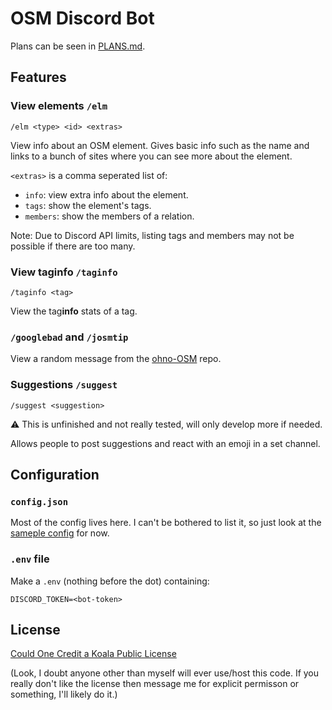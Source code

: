 # OSM Discord Bot

Plans can be seen in [PLANS.md](PLANS.md).

## Features

### View elements `/elm`

`/elm <type> <id> <extras>`

View info about an OSM element.
Gives basic info such as the name and links to a bunch of sites where you can see more about the element.

`<extras>` is a comma seperated list of:

- `info`: view extra info about the element.
- `tags`: show the element's tags.
- `members`: show the members of a relation.

Note: Due to Discord API limits, listing tags and members may not be possible if there are too many.

### View tag**info** `/taginfo`

`/taginfo <tag>`

View the tag**info** stats of a tag.

### `/googlebad` and `/josmtip`

View a random message from the [ohno-OSM](/GoodClover/ohno-OSM) repo.

### Suggestions `/suggest`

`/suggest <suggestion>`

⚠️ This is unfinished and not really tested, will only develop more if needed.

Allows people to post suggestions and react with an emoji in a set channel.

## Configuration

### `config.json`

Most of the config lives here.
I can't be bothered to list it, so just look at the [sameple config](sample_config.json) for now.

### `.env` file

Make a `.env` (nothing before the dot) containing:

```env
DISCORD_TOKEN=<bot-token>
```

## License

[Could One Credit a Koala Public License](<https://github.com/GoodClover/COCK-Public-License/blob/main/LICENSE.md>)

(Look, I doubt anyone other than myself will ever use/host this code.
If you really don't like the license then message me for explicit permisson or something, I'll likely do it.)
